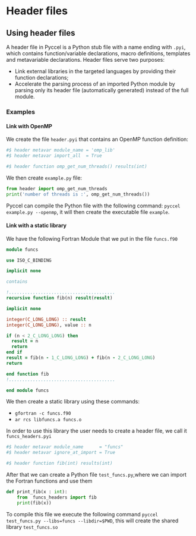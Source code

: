 # Header files

## Using header files

A header file in Pyccel is a Python stub file with a name ending with `.pyi`, which contains function/variable declarations, macro definitions, templates and metavariable declarations.
Header files serve two purposes:

-   Link external libraries in the targeted languages by providing their function declarations;
-   Accelerate the parsing process of an imported Python module by parsing only its header file (automatically generated) instead of the full module.

### Examples

#### Link with OpenMP

We create the file `header.pyi` that contains an OpenMP function definition:

```python
#$ header metavar module_name = 'omp_lib'
#$ header metavar import_all  = True

#$ header function omp_get_num_threads() results(int)
```

We then create `example.py` file:

```python
from header import omp_get_num_threads
print('number of threads is :', omp_get_num_threads())
```

Pyccel can compile the Python file with the following command: `pyccel example.py --openmp`, it will then create the executable file `example`.

#### Link with a static library

We have the following Fortran Module that we put in the file `funcs.f90`  

```fortran
module funcs

use ISO_C_BINDING

implicit none

contains

!........................................
recursive function fib(n) result(result)

implicit none

integer(C_LONG_LONG) :: result
integer(C_LONG_LONG), value :: n

if (n < 2_C_LONG_LONG) then
  result = n
  return
end if
result = fib(n - 1_C_LONG_LONG) + fib(n - 2_C_LONG_LONG)
return

end function fib
!........................................

end module funcs
```

We then create a static library using these commands:

-   `gfortran -c funcs.f90`
-   `ar rcs libfuncs.a funcs.o`

In order to use this library the user needs to create a header file, we call it  `funcs_headers.pyi`

```python
#$ header metavar module_name      = "funcs"
#$ header metavar ignore_at_import = True

#$ header function fib(int) results(int)
```

After that we can create a Python file `test_funcs.py`,where we can import the Fortran functions and use them

```python
def print_fib(x : int):
    from  funcs_headers import fib
    print(fib(x))
```

To compile this file we execute the following command `pyccel test_funcs.py --libs=funcs --libdir=$PWD`, this will create the shared library `test_funcs.so`
